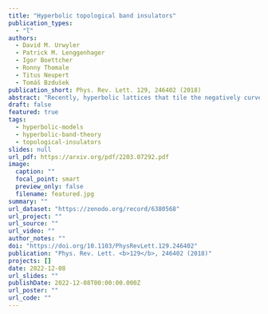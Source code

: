 ```yaml
---
title: "Hyperbolic topological band insulators"
publication_types:
  - "ľ"
authors:
  - David M. Urwyler
  - Patrick M. Lenggenhager
  - Igor Boettcher
  - Ronny Thomale
  - Titus Neupert
  - Tomáš Bzdušek
publication_short: Phys. Rev. Lett. 129, 246402 (2018)
abstract: "Recently, hyperbolic lattices that tile the negatively curved hyperbolic plane emerged as a new paradigm of synthetic matter, and their energy levels were characterized by a band structure in a four- (or higher-) dimensional momentum space. To explore the uncharted topological aspects arising in hyperbolic band theory, we here introduce elementary models of hyperbolic topological band insulators: the hyperbolic Haldane model and the hyperbolic Kane-Mele model; both obtained by replacing the hexagonal cells of their Euclidean counterparts by octagons. Their nontrivial topology is revealed by computing topological invariants in both position and momentum space. The bulk-boundary correspondence is evidenced by comparing bulk and boundary density of states, by modeling propagation of edge excitations, and by their robustness against disorder."
draft: false
featured: true
tags:
  - hyperbolic-models
  - hyperbolic-band-theory
  - topological-insulators
slides: null
url_pdf: https://arxiv.org/pdf/2203.07292.pdf
image:
  caption: ""
  focal_point: smart
  preview_only: false
  filename: featured.jpg
summary: ""
url_dataset: "https://zenodo.org/record/6380568"
url_project: ""
url_source: ""
url_video: ""
author_notes: ""
doi: "https://doi.org/10.1103/PhysRevLett.129.246402"
publication: "Phys. Rev. Lett. <b>129</b>, 246402 (2018)"
projects: []
date: 2022-12-08
url_slides: ""
publishDate: 2022-12-08T00:00:00.000Z
url_poster: ""
url_code: ""
---
```

